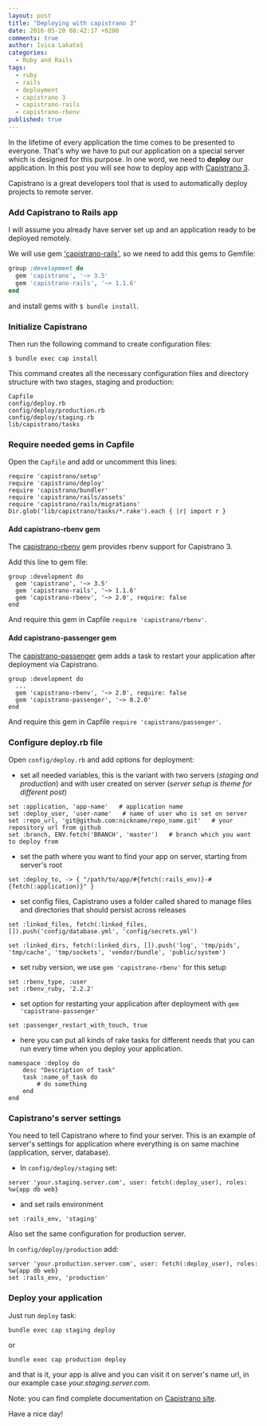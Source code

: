 ```yaml
---
layout: post
title: "Deploying with capistrano 3"
date: 2016-05-20 08:42:17 +0200
comments: true
author: Ivica Lakatoš
categories:
  - Ruby and Rails
tags:
  - ruby
  - rails
  - deployment
  - capistrano 3
  - capistrano-rails
  - capistrano-rbenv
published: true
---
```


In the lifetime of every application the time comes to be presented    to everyone. That's why we have to put our application on a special server which is designed for this purpose. In one word, we need to **deploy** our application. In this post you will see how to deploy app with [Capistrano 3](http://www.capistranorb.com/).  

Capistrano is a great developers tool that is used to automatically deploy projects to remote server.

### Add Capistrano to Rails app

I will assume you already have server set up and an application ready to be deployed remotely.

We will use gem ['capistrano-rails'](https://github.com/capistrano/rails), so we need to add this gems to Gemfile:

``` ruby
group :development do
  gem 'capistrano', '~> 3.5'  
  gem 'capistrano-rails', '~> 1.1.6'
end
```
and install gems with `$ bundle install`.

### Initialize Capistrano

Then run the following command to create configuration files:

```
$ bundle exec cap install
```


This command  creates all the necessary configuration files and directory structure with two stages, staging and production:

```
Capfile
config/deploy.rb
config/deploy/production.rb
config/deploy/staging.rb
lib/capistrano/tasks 
```
<!--more-->

### Require needed gems in Capfile

Open the `Capfile` and add or uncomment this lines:

```
require 'capistrano/setup'
require 'capistrano/deploy'
require 'capistrano/bundler'
require 'capistrano/rails/assets'
require 'capistrano/rails/migrations'
Dir.glob('lib/capistrano/tasks/*.rake').each { |r| import r }
```
#### Add capistrano-rbenv gem

The [capistrano-rbenv](https://github.com/capistrano/rbenv) gem provides rbenv support for Capistrano 3.

Add this line to gem file:

```
group :development do
  gem 'capistrano', '~> 3.5' 
  gem 'capistrano-rails', '~> 1.1.6'
  gem 'capistrano-rbenv', '~> 2.0', require: false
end
```

And require this gem in Capfile `require 'capistrano/rbenv'`.

#### Add capistrano-passenger gem

The [capistrano-passenger](https://github.com/capistrano/passenger) gem adds a task to restart your application after deployment via Capistrano.

```
group :development do
  ...
  gem 'capistrano-rbenv', '~> 2.0', require: false
  gem 'capistrano-passenger', '~> 0.2.0'
end
```
And require this gem in Capfile `require 'capistrano/passenger'`.

### Configure deploy.rb file

Open `config/deploy.rb` and add options for deployment:

+ set all needed variables, this is the variant with two servers (_staging and production_) and with user created on server (_server setup is theme for different post_)

```
set :application, 'app-name'   # application name
set :deploy_user, 'user-name'   # name of user who is set on server
set :repo_url, 'git@github.com:nickname/repo_name.git'   # your repository url from github 
set :branch, ENV.fetch('BRANCH', 'master')   # branch which you want to deploy from
```
+ set the path where you want to find your app on server, starting from server's root

```
set :deploy_to, -> { "/path/to/app/#{fetch(:rails_env)}-#{fetch(:application)}" }
```

+ set config files, Capistrano uses a folder called shared to manage files and directories that should persist across releases

```
set :linked_files, fetch(:linked_files, []).push('config/database.yml', 'config/secrets.yml')

set :linked_dirs, fetch(:linked_dirs, []).push('log', 'tmp/pids', 'tmp/cache', 'tmp/sockets', 'vendor/bundle', 'public/system')

```

+ set ruby version, we use `gem 'capistrano-rbenv'` for this setup

```
set :rbenv_type, :user
set :rbenv_ruby, '2.2.2'
```

+ set option for restarting your application after deployment with `gem 'capistrano-passenger'`

```
set :passenger_restart_with_touch, true
```

+ here you can put all kinds of rake tasks for different needs that you can run every time when you deploy your application.

```
namespace :deploy do
    desc "Description of task"
    task :name_of_task do
        # do something
    end
end
```

### Capistrano's server settings

You need to tell Capistrano where to find your server.
This is an example of server's settings for application where everything is on same machine (application, server, database).

+ In `config/deploy/staging` set:

```
server 'your.staging.server.com', user: fetch(:deploy_user), roles: %w{app db web}
```

+ and set rails environment

```
set :rails_env, 'staging'
```

Also set the same configuration for production server.

In `config/deploy/production` add:

```
server 'your.production.server.com', user: fetch(:deploy_user), roles: %w{app db web}
set :rails_env, 'production'
```

### Deploy your application

Just run `deploy` task:

```
bundle exec cap staging deploy
```

or

```
bundle exec cap production deploy
```
and that is it, your app is alive and you can visit it on server's name url, in our example case _your.staging.server.com_.

Note: you can find complete documentation on [Capistrano site](http://capistranorb.com/).

Have a nice day!



